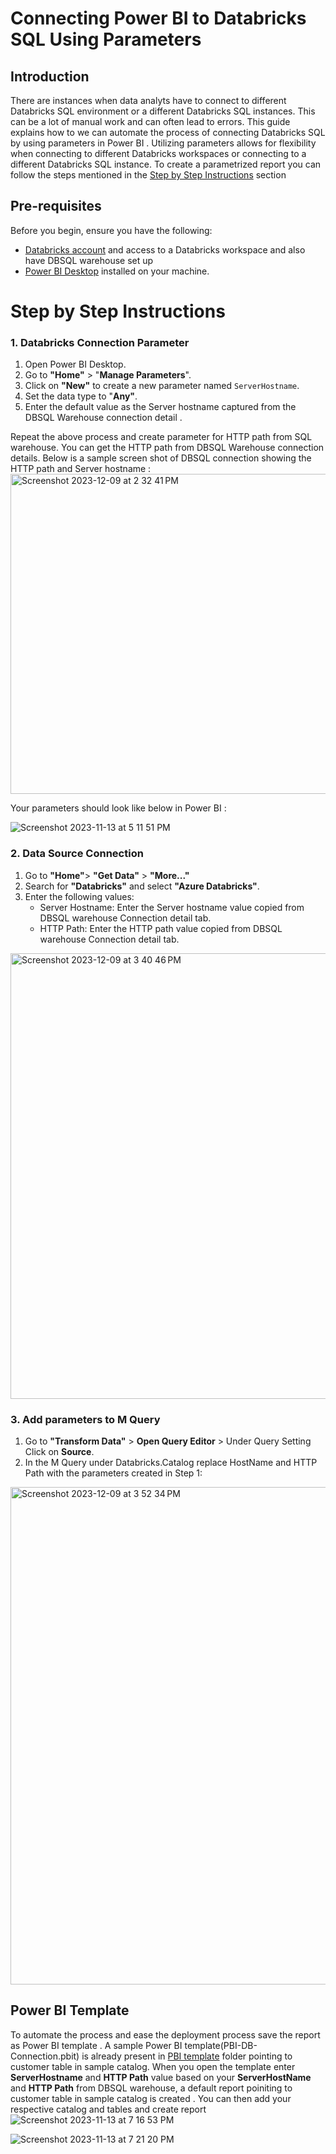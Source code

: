 # Connecting Power BI to Databricks SQL Using Parameters

## Introduction
There are instances when data analyts have to connect to different Databricks SQL environment or a different Databricks SQL instances. This can be a lot of manual work and can often lead to errors. This guide explains how to we can automate the process of connecting Databricks SQL by using parameters in Power BI . Utilizing parameters allows for flexibility when connecting to different Databricks workspaces or connecting to a different Databricks SQL instance. To create a parametrized report you can follow the steps mentioned in the [Step by Step Instructions](#step-by-step-instructions) section 

## Pre-requisites

Before you begin, ensure you have the following:

- [Databricks account](https://databricks.com/) and access to a Databricks workspace and also have DBSQL warehouse set up 
- [Power BI Desktop](https://powerbi.microsoft.com/desktop/) installed on your machine.

# Step by Step Instructions

### 1. Databricks Connection Parameter

1. Open Power BI Desktop.
2. Go to **"Home"** > "**Manage Parameters**".
3. Click on **"New"** to create a new parameter named `ServerHostname`.
4. Set the data type to "**Any"**.
5. Enter the default value as the Server hostname captured from the DBSQL Warehouse connection detail .

Repeat the above process and create parameter for HTTP path from SQL warehouse. You can get the HTTP path from DBSQL Warehouse connection details. Below is a sample screen shot of DBSQL connection showing the HTTP path and Server hostname :
<img width="512" alt="Screenshot 2023-12-09 at 2 32 41 PM" src="https://github.com/yati1002/Power-BI-DatabricksSQL-QuickStart-Samples/assets/127162962/e33dbf3f-1071-4836-967f-a1aafb2050db">

Your parameters should look like below in Power BI  : 

![Screenshot 2023-11-13 at 5 11 51 PM](https://github.com/yati1002/PowerBi-Demo/assets/127162962/913676ca-c8ff-431e-87aa-020673d47d97)

### 2. Data Source Connection

1. Go to **"Home"**> **"Get Data"** > **"More..."**
2. Search for **"Databricks"** and select **"Azure Databricks"**.
3. Enter the following values:
   - Server Hostname: Enter the Server hostname value copied from DBSQL warehouse Connection detail tab.
   - HTTP Path: Enter the HTTP path value copied from DBSQL warehouse Connection detail tab.

<img width="713" alt="Screenshot 2023-12-09 at 3 40 46 PM" src="https://github.com/yati1002/Power-BI-DatabricksSQL-QuickStart-Samples/assets/127162962/ab02b474-6f9a-4d45-81eb-31419aa3d411">


### 3. Add parameters to M Query
1. Go to **"Transform Data"** > **Open Query Editor** > Under Query Setting Click on **Source**.
2. In the M Query under Databricks.Catalog replace HostName and HTTP Path with the parameters created in Step 1:
   
<img width="796" alt="Screenshot 2023-12-09 at 3 52 34 PM" src="https://github.com/yati1002/Power-BI-DatabricksSQL-QuickStart-Samples/assets/127162962/20151bdd-81d6-45c0-b3ff-57fa941fd665">


## Power BI Template 

To automate the process and ease the deployment process save the report as Power BI template . A sample Power BI template(PBI-DB-Connection.pbit)  is already present in [PBI template](https://github.com/yati1002/Power-BI-DatabricksSQL-QuickStart-Samples/tree/main/01%20.Connecting%20Power%20BI%20to%20Databricks%20SQL%20using%20Parameters/Sample_Template_File) folder pointing to customer table in sample catalog. When you open the template enter **ServerHostname** and **HTTP Path** value based on your **ServerHostName** and **HTTP Path** from DBSQL warehouse, a default report poiniting to customer table in sample catalog is created . You can then add your respective catalog and tables and create report
![Screenshot 2023-11-13 at 7 16 53 PM](https://github.com/yati1002/PowerBi-Demo/assets/127162962/f4f0d804-6e6e-402d-84a3-874443ea36be)

![Screenshot 2023-11-13 at 7 21 20 PM](https://github.com/yati1002/PowerBi-Demo/assets/127162962/92d799e5-af52-4aa9-8a6d-e939373ace2e)


